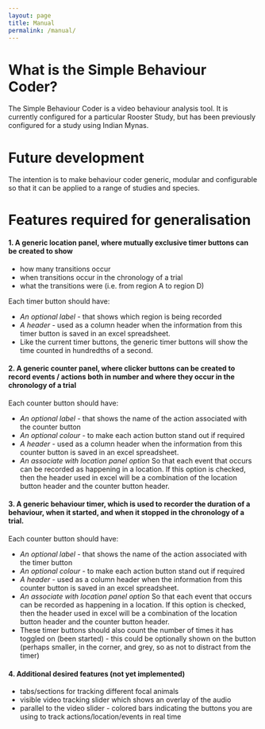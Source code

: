 ```yaml
---
layout: page
title: Manual
permalink: /manual/
---
```


# What is the Simple Behaviour Coder?

The Simple Behaviour Coder is a video behaviour analysis tool. It is currently configured for a particular Rooster Study, but has been previously configured for a study using Indian Mynas.

# Future development

The intention is to make behaviour coder generic, modular and configurable so that it can be applied to a range of studies and species.

# Features required for generalisation

#### 1. A generic location panel, where mutually exclusive timer buttons can be created to show

* how many transitions occur
* when transitions occur in the chronology of a trial
* what the transitions were (i.e. from region A to region D)

Each timer button should have:

* *An optional label* - that shows which region is being recorded
* *A header* - used as a column header when the information from this timer button is saved in an excel spreadsheet.
* Like the current timer buttons, the generic timer buttons will show the time counted in hundredths of a second.

#### 2. A generic counter panel, where clicker buttons can be created to record events / actions both in number and where they occur in the chronology of a trial

Each counter button should have:

* *An optional label* - that shows the name of the action associated with the counter button
* *An optional colour* - to make each action button stand out if required
* *A header* - used as a column header when the information from this counter button is saved in an excel spreadsheet.
* *An associate with location panel option* So that each event that occurs can be recorded as happening in a location. If this option is checked, then the header used in excel will be a combination of the location button header and the counter button header.

#### 3. A generic behaviour timer, which is used to recorder the duration of a behaviour, when it started, and when it stopped in the chronology of a trial.

Each counter button should have:

* *An optional label* - that shows the name of the action associated with the timer button
* *An optional colour* - to make each action button stand out if required
* *A header* - used as a column header when the information from this counter button is saved in an excel spreadsheet.
* *An associate with location panel option* So that each event that occurs can be recorded as happening in a location. If this option is checked, then the header used in excel will be a combination of the location button header and the counter button header.
* These timer buttons should also count the number of times it has toggled on (been started) - this could be optionally shown on the button (perhaps smaller, in the corner, and grey, so as not to distract from the timer)

#### 4. Additional desired features (not yet implemented)

* tabs/sections for tracking different focal animals
* visible video tracking slider which shows an overlay of the audio
* parallel to the video slider - colored bars indicating the buttons you are using to track actions/location/events in real time
